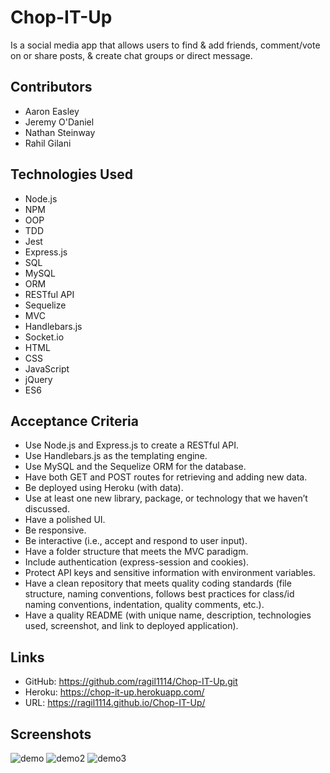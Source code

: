 # Chop-IT-Up
Is a social media app that allows users to find & add friends, comment/vote on or share posts, & create chat groups or direct message.

## Contributors
- Aaron Easley
- Jeremy O'Daniel
- Nathan Steinway
- Rahil Gilani

## Technologies Used
- Node.js
- NPM
- OOP
- TDD
- Jest
- Express.js
- SQL
- MySQL
- ORM
- RESTful API
- Sequelize
- MVC
- Handlebars.js
- Socket.io
- HTML
- CSS
- JavaScript
- jQuery
- ES6

## Acceptance Criteria
- Use Node.js and Express.js to create a RESTful API.
- Use Handlebars.js as the templating engine.
- Use MySQL and the Sequelize ORM for the database.
- Have both GET and POST routes for retrieving and adding new data.
- Be deployed using Heroku (with data).
- Use at least one new library, package, or technology that we haven’t discussed.
- Have a polished UI.
- Be responsive.
- Be interactive (i.e., accept and respond to user input).
- Have a folder structure that meets the MVC paradigm.
- Include authentication (express-session and cookies).
- Protect API keys and sensitive information with environment variables.
- Have a clean repository that meets quality coding standards (file structure, naming conventions, follows best practices for class/id naming conventions, indentation, quality comments, etc.).
- Have a quality README (with unique name, description, technologies used, screenshot, and link to deployed application).

## Links
- GitHub: 
https://github.com/ragil1114/Chop-IT-Up.git
- Heroku: 
https://chop-it-up.herokuapp.com/
- URL: 
https://ragil1114.github.io/Chop-IT-Up/

## Screenshots
![demo](https://github.com/ragil1114/Chop-IT-Up/blob/public/images/demo.png)
![demo2](https://github.com/ragil1114/Chop-IT-Up/blob/public/images/demo2.png)
![demo3](https://github.com/ragil1114/Chop-IT-Up/blob/public/images/demo3.png)
